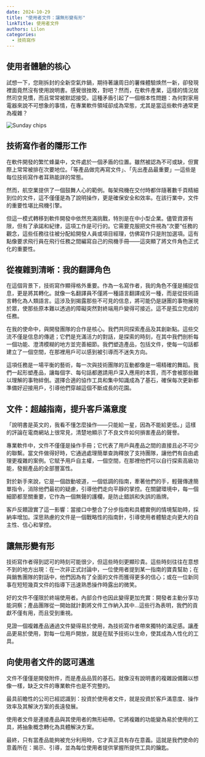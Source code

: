 ```yaml
---
date: 2024-10-29
title: "使用者文件：讓無形變有形"
linkTitle: 使用者文件
authors: Lilon
categories:
  - 技術寫作
---
```


## 使用者體驗的核心

試想一下，您剛拆封的全新空氣炸鍋，期待著讓周日的薯條體驗焕然一新，卻發現裡面竟然沒有使用說明書。感覺很挫敗，對吧？然而，在軟件產業，這樣的情況居然司空見慣，而且常常被默認接受。這種矛盾引起了一個根本性問題：為何對家用電器來說不可想象的事情，在專業軟件領域卻成為常態，尤其是當這些軟件通常更為複雜？

![Sunday chips](https://images-wixmp-ed30a86b8c4ca887773594c2.wixmp.com/f/09c917d0-f5ca-4b29-a706-5e3ed5489e13/digxdt1-eea75aba-95b2-4732-aa06-35af6a02ef3f.jpg/v1/fill/w_997,h_802,q_70,strp/sunday_chips_by_li__lon_digxdt1-pre.jpg?token=eyJ0eXAiOiJKV1QiLCJhbGciOiJIUzI1NiJ9.eyJzdWIiOiJ1cm46YXBwOjdlMGQxODg5ODIyNjQzNzNhNWYwZDQxNWVhMGQyNmUwIiwiaXNzIjoidXJuOmFwcDo3ZTBkMTg4OTgyMjY0MzczYTVmMGQ0MTVlYTBkMjZlMCIsIm9iaiI6W1t7ImhlaWdodCI6Ijw9OTY1IiwicGF0aCI6IlwvZlwvMDljOTE3ZDAtZjVjYS00YjI5LWE3MDYtNWUzZWQ1NDg5ZTEzXC9kaWd4ZHQxLWVlYTc1YWJhLTk1YjItNDczMi1hYTA2LTM1YWY2YTAyZWYzZi5qcGciLCJ3aWR0aCI6Ijw9MTIwMCJ9XV0sImF1ZCI6WyJ1cm46c2VydmljZTppbWFnZS5vcGVyYXRpb25zIl19.h2bpHmAZrh5a3WEDC9w9195HmPtfsY1dsC4YAFqSg7U)

## 技術寫作者的隱形工作

在軟件開發的繁忙蜂巢中，文件處於一個矛盾的位置。雖然被認為不可或缺，但實際上常常被排在次要地位。「等產品做完再寫文件」、「先出產品最重要」—這些是每位技術寫作者耳熟能詳的常態。

然而，航空業提供了一個鼓舞人心的範例。每架飛機在交付時都伴隨著數千頁精細到位的文件，這不僅僅是為了說明操作，更是確保安全和效率。在該行業中，文件的重要性堪比飛機引擎。

但這一模式轉移到軟件開發中依然充滿挑戰，特別是在中小型企業。儘管資源有限，但有了承諾和紀律，這項工作是可行的。它需要克服把文件視為“次要”任務的觀念，這些任務往往被分配給開發人員或項目經理，仿佛寫作只是附加選項。這有點像要求飛行員在飛行任務之間編寫自己的飛機手冊——這突顯了將文件角色正式化的重要性。

## 從複雜到清晰：我的翻譯角色

在這個背景下，技術寫作顯得格外重要。作為一名寫作者，我的角色不僅是捕捉信息，更是將其轉化。就像一名翻譯員不僅將一種語言翻譯成另一種，而是從技術語言轉化為人類語言。這涉及到揭露那些不可見的信息，將可能仍是謎團的事物展現於眾，使那些原本難以透過的障礙突然對終端用戶變得可接近。這不是孤立完成的任務。

在我的使命中，與開發團隊的合作是核心。我們共同探索產品及其創新點。這些交流不僅是信息的傳遞；它們是充滿活力的對話，是探索的時刻，在其中我們剖析每一個功能、澄清模糊的地方並完善細節。我們塑造產品，包括文件，使每一句話都建立了一個空間，在那裡用戶可以感到被引導而不迷失方向。

這項任務是一場平衡的藝術，每一次與技術團隊的互動都像是一場精確的舞蹈。我們一起形塑產品，讓每個字、每句話都邀請用戶深入應用的本質，而不會被那些難以理解的事物絆倒。選擇合適的協作工具和集中知識成為了基石，確保每次更新都準備好迎接用戶，引導他們穿越這個不斷成長的花園。

## 文件：超越指南，提升客戶滿意度

「說明書是英文的，我看不懂怎麼操作——只能給一星，因為不能給更低。」這樣的評論在電商網站上很常見，清楚地顯示了不良文件如何損害產品的聲譽。

專業軟件中，文件不僅僅是操作手冊；它代表了用戶與產品之間的直接且必不可少的聯繫。當文件做得好時，它通過處理簡單查詢釋放了支持團隊，讓他們有自由處理更複雜的案例。它賦予用戶自主權，一個空間，在那裡他們可以自行探索高級功能，發掘產品的全部豐富性。

對於新手來說，它是一個啟動坡道，一個低調的指南，牽著他們的手，輕聲傳達簡單指令，消除他們最初的疑慮，引導他們走向平靜的掌控。在關鍵環境中，每一個細節都至關重要，它作為一個無聲的護欄，是防止錯誤和失誤的盾牌。

客戶反饋證實了這一影響：當接口中整合了分步指南和具體實例的情境幫助時，採納率增加。深思熟慮的文件是一個戰略性的指南針，引導使用者體驗走向更大的自主性、信心和掌控。

## 讓無形變有形

技術寫作者得到認可的時刻可能很少，但這些時刻更顯珍貴。這些時刻往往在意想不到的地方出現：在一次非正式討論中，一位使用者提到某一指南的寶貴幫助；在與銷售團隊的對話中，他們因為有了全面的文件而獲得更多的信心；或在一位新同事在短短幾頁文件的指導下迅速熟悉操作時露出的微笑。

好的文件不僅限於終端使用者。內部合作也因此變得更加充實：開發者主動分享功能洞察；產品團隊從一開始就計劃將文件工作納入其中...這些行為表明，我們的貢獻不僅有用，而且受到重視。

見證一個複雜產品通過文件變得易於使用，為技術寫作者帶來獨特的滿足感。讓產品更易於使用，對每一位用戶開放，就是在賦予技術以生命，使其成為人性化的工具。

## 向使用者文件的認可邁進

文件不僅僅是開發附件，而是產品品質的基石。就像沒有說明書的複雜設備難以想像一樣，缺乏文件的專業軟件也是不完整的。

最具前瞻性的公司已經認識到：投資於使用者文件，就是投資於客戶滿意度、操作效率及其解決方案的長遠發展。

使用者文件是連接產品與其使用者的無形紐帶。它將複雜的功能變為易於使用的工具，將抽象概念轉化為具體解決方案。

最終，只有當產品能夠被充分利用時，它才真正具有存在意義。這就是我們使命的意義所在：揭示、引導，並為每位使用者提供掌握所提供工具的鑰匙。
